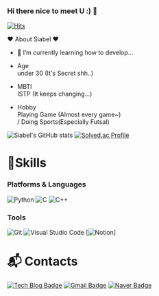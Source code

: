 ### Hi there nice to meet U :) 👋

[![Hits](https://hits.seeyoufarm.com/api/count/incr/badge.svg?url=https%3A%2F%2Fgithub.com%2FSiabel%2FSiabel.git&count_bg=%236FE4EF&title_bg=%23555555&icon=myspace.svg&icon_color=%23FFECEC&title=View&edge_flat=true)](https://hits.seeyoufarm.com)

:heart: About Siabel :heart:


- 🌱 I’m currently learning how to develop...

- Age <br> under 30 (It's Secret shh..)

- MBTI <br> ISTP (It keeps changing...)

- Hobby <br> Playing Game (Almost every game~)<br>/ Doing Sports(Especially Futsal)


![Siabel's GitHub stats](https://github-readme-stats.vercel.app/api?username=Siabel&show_icons=true&theme=dark)
[![Solved.ac Profile](https://mazassumnida.wtf/api/v2/generate_badge?boj=jwj970802)](https://solved.ac/jwj970802/)


# 💪Skills
### Platforms & Languages
<!-- ![Java](https://img.shields.io/badge/Java-007396.svg?&style=for-the-badge&logo=Java&logoColor=white) -->
<!-- ![Spring](https://img.shields.io/badge/Spring-6DB33F.svg?&style=for-the-badge&logo=Spring&logoColor=white) -->
![Python](https://img.shields.io/badge/Python-3776AB.svg?&style=for-the-badge&logo=Python&logoColor=white)
![C](https://img.shields.io/badge/C_language-A8B9CC.svg?&style=for-the-badge&logo=C&logoColor=white)
![C++](https://img.shields.io/badge/C++_-00599C.svg?&style=for-the-badge&logo=Cplusplus&logoColor=white)
<!-- ![Android](https://img.shields.io/badge/Android-3DDC84.svg?&style=for-the-badge&logo=Android&logoColor=white) -->
<!-- ![JavaScript](https://img.shields.io/badge/JavaScript-F7DF1E.svg?&style=for-the-badge&logo=JavaScript&logoColor=white) -->
<!-- ![TypeScript](https://img.shields.io/badge/TypeScript-3178C6.svg?&style=for-the-badge&logo=TypeScript&logoColor=white) -->
<!-- ![HTML5](https://img.shields.io/badge/HTML5-E34F26.svg?&style=for-the-badge&logo=HTML5&logoColor=white) -->
<!-- ![CSS3](https://img.shields.io/badge/CSS3-1572B6.svg?&style=for-the-badge&logo=CSS3&logoColor=white) -->
<!-- ![MySQL](https://img.shields.io/badge/MySQL-4479A1.svg?&style=for-the-badge&logo=MySQL&logoColor=white) -->
<!-- ![Oracle](https://img.shields.io/badge/Oracle-F80000.svg?&style=for-the-badge&logo=Oracle&logoColor=white) -->

### Tools
![Git](https://img.shields.io/badge/Git-F05032.svg?&style=for-the-badge&logo=Git&logoColor=white)
![Visual Studio Code](https://img.shields.io/badge/Visual%20Studio%20Code-007ACC.svg?&style=for-the-badge&logo=Visual%20Studio%20Code&logoColor=white)
[![Notion](https://img.shields.io/badge/Notion-000000.svg?&style=for-the-badge&logo=Notion&logoColor=white&link=https://www.notion.so/54cc5fb016f94809a7cc348978ce48c4)]
<!-- ![Eclipse IDE](https://img.shields.io/badge/Eclipse%20IDE-2C2255.svg?&style=for-the-badge&logo=Eclipse%20IDE&logoColor=white) -->
<!-- ![Android Studio](https://img.shields.io/badge/Android%20Studio-3DDC84.svg?&style=for-the-badge&logo=Android%20Studio&logoColor=white) -->

 
# :mailbox_with_mail: Contacts
[![Tech Blog Badge](https://img.shields.io/badge/-Tech%20blog-black?style=flat-square&logo=github&link=https://bels-log.tistory.com)](https://bels-log.tistory.com)
[![Gmail Badge](https://img.shields.io/badge/Gmail-d14836?style=flat-square&logo=Gmail&logoColor=white&link=mailto:jwj970802@gmail.com)](mailto:jwj970802@gmail.com)
[![Naver Badge](https://img.shields.io/badge/Naver-03C75A?style=flat-square&logo=Naver&logoColor=white&link=mailto:ichimi97@naver.com)](mailto:ichimi97@naver.com)  


<!--
**Siabel/Siabel** is a ✨ _special_ ✨ repository because its `README.md` (this file) appears on your GitHub profile.

Here are some ideas to get you started:

- 🔭 I’m currently working on ...
- 🌱 I’m currently learning ...
- 👯 I’m looking to collaborate on ...
- 🤔 I’m looking for help with ...
- 💬 Ask me about ...
- 📫 How to reach me: ...
- 😄 Pronouns: ...
- ⚡ Fun fact: ...
-->
